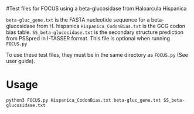 #Test files for FOCUS using a beta-glucosidase from Haloarcula Hispanica

```beta-gluc_gene.txt``` is the FASTA nucleotide sequence for a beta-glucosidase from H. hispanica
```Hispanica_CodonBias.txt``` is the GCG codon bias table. 
```SS_beta-glucosidase.txt``` is the secondary structure prediction from PSSpred in I-TASSER format. This file is optional when running ```FOCUS.py```

To use these test files, they must be in the same directory as ```FOCUS.py``` (See user guide).

# Usage
```python3 FOCUS.py Hispanica_CodonBias.txt beta-gluc_gene.txt SS_beta-glucosidase.txt```
